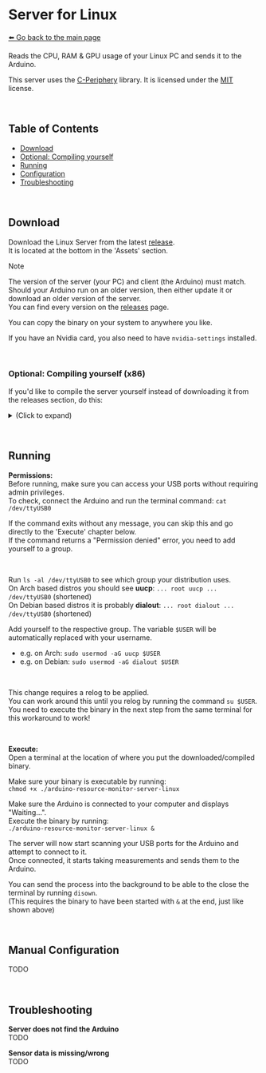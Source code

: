 # Server for Linux
[⬅️ Go back to the main page](../..#readme)

Reads the CPU, RAM & GPU usage of your Linux PC and sends it to the Arduino.  

This server uses the [C-Periphery](https://github.com/vsergeev/c-periphery) library. It is licensed under the [MIT](https://opensource.org/license/MIT) license.

&nbsp;

## Table of Contents
- [Download](#download)
- [Optional: Compiling yourself](#compiling)
- [Running](#running)
- [Configuration](#config)
- [Troubleshooting](#troubleshooting)

&nbsp;

<a id="download"></a>

## Download
Download the Linux Server from the latest [release](https://github.com/3urobeat/arduino-resource-monitor/releases/latest).  
It is located at the bottom in the 'Assets' section.  

> [!NOTE]
> The version of the server (your PC) and client (the Arduino) must match.  
> Should your Arduino run on an older version, then either update it or download an older version of the server.  
> You can find every version on the [releases](https://github.com/3urobeat/arduino-resource-monitor/releases) page.

You can copy the binary on your system to anywhere you like.

If you have an Nvidia card, you also need to have `nvidia-settings` installed.

&nbsp;

<a id="compiling"></a>

### Optional: Compiling yourself (x86)
If you'd like to compile the server yourself instead of downloading it from the releases section, do this:

<details>
<summary>(Click to expand)</summary>
&nbsp;

**Are you a user?** Make sure you have `make` & `cmake` installed. Then simply run:  
```bash
rm -rf ./build/build-x86_64 && mkdir -p ./build/build-x86_64 && cd build/build-x86_64 && cmake -DBUILD_RELEASE=ON ../.. && make -j4 && cp arduino-resource-monitor-server-linux ~/arduino-resource-monitor-server-linux ; cd ../..
```
**This command will:** Clean the build folder, Create a new build folder, Go into it, Compile the binary, Copy it into your home directory and Go back to the this directory.  

This is suitable when compiling the binary only for your own (this) machine. You can skip right ahead to [Running](#running)! 

&nbsp;

**Are you a maintainer/developer? Continue reading:**

**Prerequisites:**  
We are using docker to build for multiple architectures and to link against an older version of glibc, which is required to support older Linux installations.  
Project used: https://github.com/dockcross/dockcross  
Related CMake E-Mail: https://cmake.org/pipermail/cmake/2017-February/064959.html  

This explanation is to compile during development for x86, which your system probably is.  
See/Run the [build-releases.sh](./build-releases.sh) script to clean-build all platforms!

```bash
# Pull x86_64 image once
docker pull dockcross/manylinux-x64

# Clean build folder and create folders (if not already done)
rm -rf ./build/build-x86_64     # It is important to clean up to make sure cmake does not use flags from a previous built
mkdir -p build/build-x86_64
mkdir -p build/dockcross

# Get container 
docker run --rm dockcross/manylinux-x64 > ./build/dockcross/dockcross-manylinux-x64

chmod +x ./build/dockcross/dockcross-manylinux-x64
```

**Compile:**  
```bash
# Do the thing (run from this directory, *not* from build).
# You can increase '-j4' to how many threads your CPU has. More = Faster
./build/dockcross/dockcross-manylinux-x64 bash -c "cd build/build-x86_64 && cmake ../.. && make -j4"

# Optional - See against which glibc version the binary has been compiled:
objdump -p ./build/build-x86_64/arduino-resource-monitor-server-linux
```

**Run:**  
If the build succeeded, a binary called 'arduino-resource-monitor-server-linux' should have appeared in the 'build-x86_64' directory.  

```bash
# It should already be executable. If it however isn't, run:
chmod +x ./build/build-x86_64/arduino-resource-monitor-server-linux

# Execute it:
./build/build-x86_64/arduino-resource-monitor-server-linux
```

**One-liner for x86 development:**  
```bash
# Clean up once before compiling the first time during your session to remove CMakeCache containing flags from previous attempts
rm -rf ./build/build-x86_64 && mkdir -p ./build/build-x86_64

# Build and run repeatedly using
cd build/build-x86_64 && cmake ../.. && make -j4 ; cd ../.. && ./build/build-x86_64/arduino-resource-monitor-server-linux
```

> [!IMPORTANT]
> Use the one-liner during development - Compile Errors will have broken links when compiling using dockcross, making it harder to jump to them quickly.
> When done, **use the `build-releases.sh` script to compile all binaries meant to be released!**

</details>

&nbsp;

<a id="running"></a>

## Running
**Permissions:**  
Before running, make sure you can access your USB ports without requiring admin privileges.  
To check, connect the Arduino and run the terminal command: `cat /dev/ttyUSB0`  

If the command exits without any message, you can skip this and go directly to the 'Execute' chapter below.  
If the command returns a "Permission denied" error, you need to add yourself to a group.  

&nbsp;

Run `ls -al /dev/ttyUSB0` to see which group your distribution uses.  
On Arch based distros you should see **uucp**: `... root uucp ... /dev/ttyUSB0` (shortened)  
On Debian based distros it is probably **dialout**: `... root dialout ... /dev/ttyUSB0` (shortened)

Add yourself to the respective group. The variable `$USER` will be automatically replaced with your username.
- e.g. on Arch: `sudo usermod -aG uucp $USER`
- e.g. on Debian: `sudo usermod -aG dialout $USER`

&nbsp;

This change requires a relog to be applied.  
You can work around this until you relog by running the command `su $USER`.  
You need to execute the binary in the next step from the same terminal for this workaround to work!

&nbsp;

**Execute:**  
Open a terminal at the location of where you put the downloaded/compiled binary.

Make sure your binary is executable by running:  
`chmod +x ./arduino-resource-monitor-server-linux`  

Make sure the Arduino is connected to your computer and displays "Waiting...".  
Execute the binary by running:  
`./arduino-resource-monitor-server-linux &` 

The server will now start scanning your USB ports for the Arduino and attempt to connect to it.  
Once connected, it starts taking measurements and sends them to the Arduino.  

You can send the process into the background to be able to the close the terminal by running `disown`.  
(This requires the binary to have been started with `&` at the end, just like shown above)

&nbsp;

<a id="config"></a>

## Manual Configuration
TODO

&nbsp;

<a id="troubleshooting"></a>

## Troubleshooting
**Server does not find the Arduino**  
TODO

**Sensor data is missing/wrong**  
TODO
